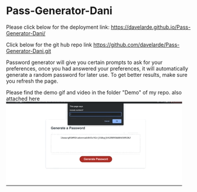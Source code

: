 # Pass-Generator-Dani
Please click below for the deployment link:
https://davelarde.github.io/Pass-Generator-Dani/

Click below for the git hub repo link
https://github.com/davelarde/Pass-Generator-Dani.git


Password generator will give you certain prompts to ask for your preferences, once you had answered your preferences, it will automatically generate a random password for later use.
To get better results, make sure you refresh the page.

Please find the demo gif and video in the folder "Demo" of my repo. also attached here
![Dani's password generator](./demo/passgenerator.gif) 
